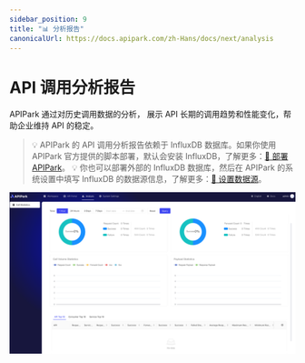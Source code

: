 ```yaml
---
sidebar_position: 9
title: "📊 分析报告"
canonicalUrl: https://docs.apipark.com/zh-Hans/docs/next/analysis
---
```


#  API 调用分析报告

APIPark 通过对历史调用数据的分析， 展示 API 长期的调用趋势和性能变化，帮助企业维持 API 的稳定。

> 💡 APIPark 的 API 调用分析报告依赖于 InfluxDB 数据库。如果你使用 APIPark 官方提供的脚本部署，默认会安装 InfluxDB，了解更多：[🔗 部署 APIPark](deploy.md)。
> 💡 你也可以部署外部的 InfluxDB 数据库，然后在 APIPark 的系统设置中填写 InfluxDB 的数据源信息，了解更多：[🔗 设置数据源](system_setting/data_source.md)。


![](images/2024-10-28/bd920673b71b05514a44eab4e18a64f50aea2ab69f629687aea46b346bcbf51c.png)  
